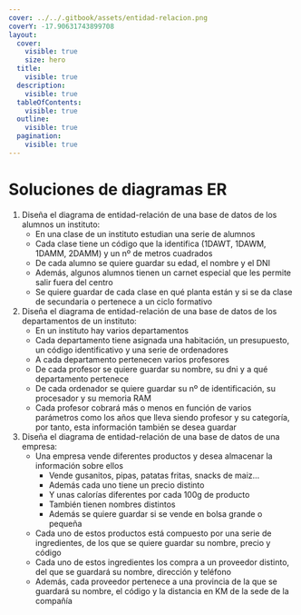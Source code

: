 ```yaml
---
cover: ../../.gitbook/assets/entidad-relacion.png
coverY: -17.90631743899708
layout:
  cover:
    visible: true
    size: hero
  title:
    visible: true
  description:
    visible: true
  tableOfContents:
    visible: true
  outline:
    visible: true
  pagination:
    visible: true
---
```


# Soluciones de diagramas ER

1. Diseña el diagrama de entidad-relación de una base de datos de los alumnos un instituto:
   * En una clase de un instituto estudian una serie de alumnos
   * Cada clase tiene un código que la identifica (1DAWT, 1DAWM, 1DAMM, 2DAMM) y un nº de metros cuadrados
   * De cada alumno se quiere guardar su edad, el nombre y el DNI
   * Además, algunos alumnos tienen un carnet especial que les permite salir fuera del centro
   * Se quiere guardar de cada clase en qué planta están y si se da clase de secundaria o pertenece a un ciclo formativo
2. Diseña el diagrama de entidad-relación de una base de datos de los departamentos de un instituto:
   * En un instituto hay varios departamentos&#x20;
   * Cada departamento tiene asignada una habitación, un presupuesto, un código identificativo y una serie de ordenadores&#x20;
   * A cada departamento pertenecen varios profesores&#x20;
   * De cada profesor se quiere guardar su nombre, su dni y a qué departamento pertenece&#x20;
   * De cada ordenador se quiere guardar su nº de identificación, su procesador y su memoria RAM&#x20;
   * Cada profesor cobrará más o menos en función de varios parámetros como los años que lleva siendo profesor y su categoría, por tanto, esta información también se desea guardar
3. Diseña el diagrama de entidad-relación de una base de datos de una empresa:
   * Una empresa vende diferentes productos y desea almacenar la información sobre ellos
     * Vende gusanitos, pipas, patatas fritas, snacks de maiz…
     * Además cada uno tiene un precio distinto
     * Y unas calorías diferentes por cada 100g de producto
     * También tienen nombres distintos
     * Además se quiere guardar si se vende en bolsa grande o pequeña
   * Cada uno de estos productos está compuesto por una serie de ingredientes, de los que se quiere guardar su nombre, precio y código
   * Cada uno de estos ingredientes los compra a un proveedor distinto, del que se guardará su nombre, dirección y teléfono
   * Además, cada proveedor pertenece a una provincia de la que se guardará su nombre, el código y la distancia en KM de la sede de la compañía
